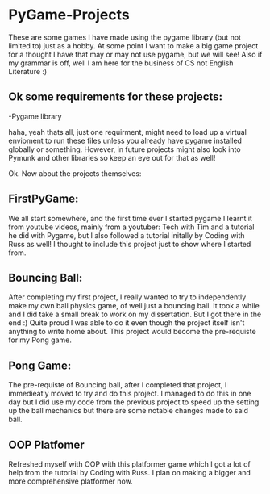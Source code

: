 # PyGame-Projects
These are some games I have made using the pygame library (but not limited to) just as a hobby. At some point I want to make a big game project for a thought I have that may or may not use pygame, but we will see! Also if my grammar is off, well I am here for the business of CS not English Literature :)

## Ok some requirements for these projects:

-Pygame library

haha, yeah thats all, just one requirment, might need to load up a virtual envioment to run these files unless you already have pygame installed globally or something. However, in future projects might also look into Pymunk  and other libraries so keep an eye out for that as well!

Ok. Now about the projects themselves:

## FirstPyGame:
We all start somewhere, and the first time ever I started pygame I learnt it from youtube videos, mainly from a youtuber: Tech with Tim and a tutorial he did with Pygame, but I also followed a tutorial initally by Coding with Russ as well! I thought to include this project just to show where I started from.

## Bouncing Ball:
After completing my first project, I really wanted to try to independently make my own ball physics game, of well just a bouncing ball. It took a while and I did take a small break to work on my dissertation. But I got there in the end :) Quite proud I was able to do it even though the project itself isn't anything to write home about. This project would become the pre-requiste for my Pong game.

## Pong Game:
The pre-requiste of Bouncing ball, after I completed that project, I immedieatly moved to try and do this project. I managed to do this in one day but I did use my code from the previous project to speed up the setting up the ball mechanics but there are some notable changes made to said ball.

## OOP Platfomer
Refreshed myself with OOP with this platformer game which I got a lot of help from the tutorial by Coding with Russ. I plan on making a bigger and more comprehensive platformer now.
